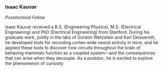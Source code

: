### Isaac Kauvar

_Postdoctoral Fellow_

Isaac Kauvar received a B.S. (Engineering Physics), M.S. (Electrical Engineering) and PhD (Electrical Engineering) from Stanford. During his graduate work, jointly in the labs of Gordon Wetzstein and Karl Deisseroth, he developed tools for recording cortex-wide neural activity in mice, and he applied these tools to discover how circuits throughout the brain of behaving mammals function as a coupled system—and the consequences that can arise when they decouple. As a postdoc, he is excited to explore the phenomenon of curiosity
